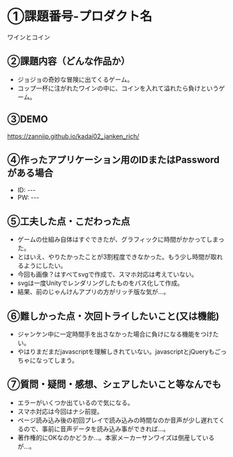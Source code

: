 # ①課題番号-プロダクト名

ワインとコイン

## ②課題内容（どんな作品か）

- ジョジョの奇妙な冒険に出てくるゲーム。
- コップ一杯に注がれたワインの中に、コインを入れて溢れたら負けというゲーム。

## ③DEMO

https://zannijp.github.io/kadai02_janken_rich/

## ④作ったアプリケーション用のIDまたはPasswordがある場合

- ID: ---
- PW: ---

## ⑤工夫した点・こだわった点

- ゲームの仕組み自体はすぐできたが、グラフィックに時間がかかってしまった。
- とはいえ、やりたかったことが3割程度できなかった。もう少し時間が取れるようにしたい。
- 今回も画像？はすべてsvgで作成で、スマホ対応は考えていない。
- svgは一度Unityでレンダリングしたものをパス化して作成。
- 結果、前のじゃんけんアプリの方がリッチ版な気が…。

## ⑥難しかった点・次回トライしたいこと(又は機能)

- ジャンケン中に一定時間手を出さなかった場合に負けになる機能をつけたい。
- やはりまだまだjavascriptを理解しきれていない。javascriptとjQueryもごっちゃになってしまう。

## ⑦質問・疑問・感想、シェアしたいこと等なんでも

- エラーがいくつか出ているので気になる。
- スマホ対応は今回はナシ前提。
- ページ読み込み後の初回プレイで読み込みの時間なのか音声が少し遅れてくるので、事前に音声データを読み込み事ができれば…。
- 著作権的にOKなのかどうか…。本家メーカーサンワイズは倒産しているが…。
